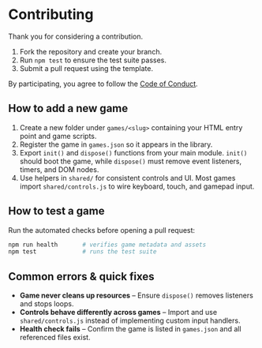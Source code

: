 # Contributing

Thank you for considering a contribution.

1. Fork the repository and create your branch.
2. Run `npm test` to ensure the test suite passes.
3. Submit a pull request using the template.

By participating, you agree to follow the [Code of Conduct](CODE_OF_CONDUCT.md).

## How to add a new game

1. Create a new folder under `games/<slug>` containing your HTML entry point and game scripts.
2. Register the game in `games.json` so it appears in the library.
3. Export `init()` and `dispose()` functions from your main module. `init()` should boot the game, while `dispose()` must remove event listeners, timers, and DOM nodes.
4. Use helpers in `shared/` for consistent controls and UI. Most games import `shared/controls.js` to wire keyboard, touch, and gamepad input.

## How to test a game

Run the automated checks before opening a pull request:

```bash
npm run health       # verifies game metadata and assets
npm test             # runs the test suite
```

## Common errors & quick fixes

- **Game never cleans up resources** – Ensure `dispose()` removes listeners and stops loops.
- **Controls behave differently across games** – Import and use `shared/controls.js` instead of implementing custom input handlers.
- **Health check fails** – Confirm the game is listed in `games.json` and all referenced files exist.
